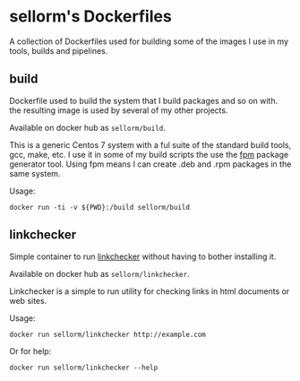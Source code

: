 # sellorm's Dockerfiles

A collection of Dockerfiles used for building some of the images I use in my tools, builds and pipelines.

## build

Dockerfile used to build the system that I build packages and so on with. the resulting image is used by several of my other projects.

Available on docker hub as `sellorm/build`.

This is a generic Centos 7 system with a ful suite of the standard build tools, gcc, make, etc. I use it in some of my build scripts the use the [fpm](https://github.com/jordansissel/fpm) package generator tool. Using fpm means I can create .deb and .rpm packages in the same system.

Usage:

```
docker run -ti -v ${PWD}:/build sellorm/build
```

## linkchecker

Simple container to run [linkchecker](https://github.com/wummel/linkchecker) without having to bother installing it.

Available on docker hub as `sellorm/linkchecker`.

Linkchecker is a simple to run utility for checking links in html documents or web sites.

Usage:

```
docker run sellorm/linkchecker http://example.com
```

Or for help:

```
docker run sellorm/linkchecker --help
```
